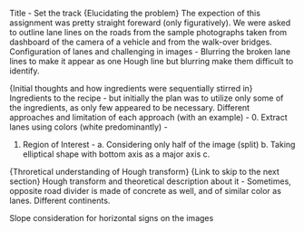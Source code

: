 Title - Set the track
{Elucidating the problem}
The expection of this assignment was pretty straight foreward (only figuratively). We were asked to outline lane lines on the roads from the sample photographs taken from dashboard of the camera of a vehicle and from the walk-over bridges.
Configuration of lanes and challenging in images - 
Blurring the broken lane lines to make it appear as one Hough line but blurring make them difficult to identify.

{Initial thoughts and how ingredients were sequentially stirred in}
Ingredients to the recipe - but initially the plan was to utilize only some of the ingredients, as only few appeared to be necessary. 
Different approaches and limitation of each approach (with an example) -
0. Extract lanes using colors (white predominantly) - 

1. Region of Interest -
    a. Considering only half of the image (split)
    b. Taking elliptical shape with bottom axis as a major axis
    c. 

{Throretical understanding of Hough transform}
{Link to skip to the next section}
Hough transform and theoretical description about it - 
Sometimes, opposite road divider is made of concrete as well, and of similar color as lanes. Different continents.

Slope consideration for horizontal signs on the images
